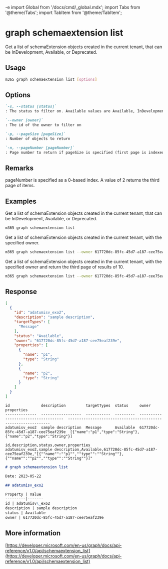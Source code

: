 -e <!-- DISCLAIMER: All secrets, passwords, and sensitive values in this document are examples only and not real credentials. -->
import Global from '/docs/cmd/_global.mdx';
import Tabs from '@theme/Tabs';
import TabItem from '@theme/TabItem';

# graph schemaextension list

Get a list of schemaExtension objects created in the current tenant, that can be InDevelopment, Available, or Deprecated.

## Usage

```sh
m365 graph schemaextension list [options]
```

## Options

```md definition-list
`-s, --status [status]`
: The status to filter on. Available values are Available, InDevelopment, Deprecated

`--owner [owner]`
: The id of the owner to filter on

`-p, --pageSize [pageSize]`
: Number of objects to return

`-n, --pageNumber [pageNumber]`
: Page number to return if pageSize is specified (first page is indexed as value of 0)
```

<Global />

## Remarks

pageNumber is specified as a 0-based index. A value of 2 returns the third page of items. 

## Examples

Get a list of schemaExtension objects created in the current tenant, that can be InDevelopment, Available, or Deprecated.

```sh
m365 graph schemaextension list 
```

Get a list of schemaExtension objects created in the current tenant, with the specified owner.

```sh
m365 graph schemaextension list --owner 617720dc-85fc-45d7-a187-cee75eaf239e
```

Get a list of schemaExtension objects created in the current tenant, with the specified owner and return the third page of results of 10.

```sh
m365 graph schemaextension list --owner 617720dc-85fc-45d7-a187-cee75eaf239e --pageNumber 2 --pageSize 10
```

## Response

<Tabs>
  <TabItem value="JSON">

  ```json
  [
    {
      "id": "adatumisv_exo2",
      "description": "sample description",
      "targetTypes": [
        "Message"
      ],
      "status": "Available",
      "owner": "617720dc-85fc-45d7-a187-cee75eaf239e",
      "properties": [
        {
          "name": "p1",
          "type": "String"
        },
        {
          "name": "p2",
          "type": "String"
        }
      ]
    }
  ]
  ```

  </TabItem>
  <TabItem value="Text">

  ```text
  id              description         targetTypes  status     owner                                 properties                                                                                                                  
  --------------  ------------------  -----------  ---------  ------------------------------------  --------------------------------------------------------------
  adatumisv_exo2  sample description  Message      Available  617720dc-85fc-45d7-a187-cee75eaf239e  [{"name":"p1","type":"String"},{"name":"p2","type":"String"}]
  ```

  </TabItem>
  <TabItem value="CSV">

  ```csv
  id,description,status,owner,properties
  adatumisv_exo2,sample description,Available,617720dc-85fc-45d7-a187-cee75eaf239e,"[{""name"":""p1"",""type"":""String""},{""name"":""p2"",""type"":""String""}]"
  ```

  </TabItem>
  <TabItem value="Markdown">

  ```md
  # graph schemaextension list

  Date: 2023-05-22

  ## adatumisv_exo2

  Property | Value
  ---------|-------
  id | adatumisv\_exo2
  description | sample description
  status | Available
  owner | 617720dc-85fc-45d7-a187-cee75eaf239e
  ```

  </TabItem>
</Tabs>

## More information

[https://developer.microsoft.com/en-us/graph/docs/api-reference/v1.0/api/schemaextension_list](https://developer.microsoft.com/en-us/graph/docs/api-reference/v1.0/api/schemaextension_list)
